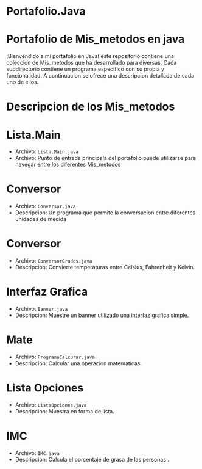 # Portafolio.Java

# Portafolio de Mis_metodos en java 
¡Bienvendido a mi portafolio en Java! este repositorio contiene una coleccion de Mis_metodos que ha desarrollado para diversas. Cada subdirectorio contiene un programa especifico con su propia y funcionalidad. A continuacion se ofrece una descripcion detallada de cada uno de ellos.

# Descripcion de los Mis_metodos 

# Lista.Main 
* Archivo: `Lista.Main.java`
* Archivo: Punto de entrada principala del portafolio puede utilizarse para navegar entre los diferentes Mis_metodos 

# Conversor 
* Archivo: `Conversor.java`
* Descripcion: Un programa que permite la conversacion entre diferentes unidades de medida 

# Conversor
* Archivo: `ConversorGrados.java`
* Descripcion: Convierte temperaturas entre Celsius, Fahrenheit y Kelvin.

# Interfaz Grafica
* Archivo: `Banner.java`
* Descripcion: Muestre un banner utilizado una interfaz grafica simple.

# Mate
*  Archivo: `ProgramaCalcurar.java`
*  Descripcion: Calcular una operacion matematicas.

# Lista Opciones
*  Archivo: `ListaOpciones.java`
*  Descripcion: Muestra en forma de lista.

# IMC
* Archivo: `IMC.java`
* Descripcion: Calcula el porcentaje de grasa de las personas .


